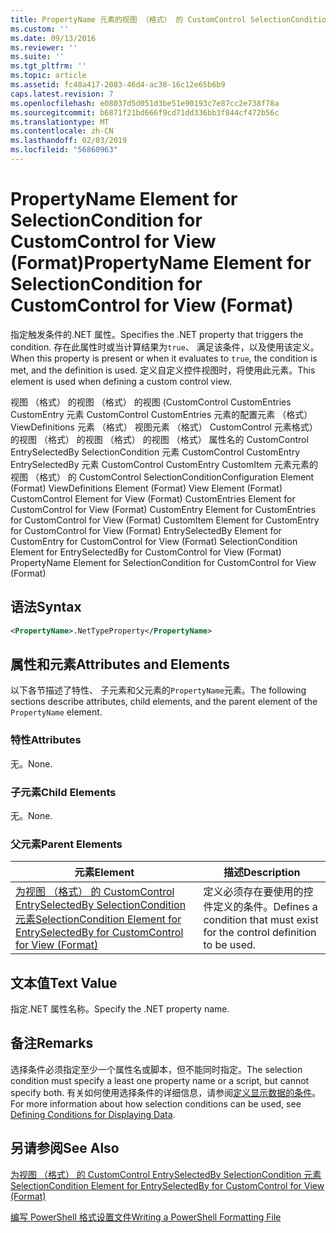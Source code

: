 ```yaml
---
title: PropertyName 元素的视图 （格式） 的 CustomControl SelectionCondition |Microsoft Docs
ms.custom: ''
ms.date: 09/13/2016
ms.reviewer: ''
ms.suite: ''
ms.tgt_pltfrm: ''
ms.topic: article
ms.assetid: fc48a417-2083-46d4-ac38-16c12e65b6b9
caps.latest.revision: 7
ms.openlocfilehash: e08037d5d051d3be51e90193c7e87cc2e738f78a
ms.sourcegitcommit: b6871f21bd666f9cd71dd336bb3f844cf472b56c
ms.translationtype: MT
ms.contentlocale: zh-CN
ms.lasthandoff: 02/03/2019
ms.locfileid: "56860963"
---
```

# <a name="propertyname-element-for-selectioncondition-for-customcontrol-for-view-format"></a><span data-ttu-id="24312-102">PropertyName Element for SelectionCondition for CustomControl for View (Format)</span><span class="sxs-lookup"><span data-stu-id="24312-102">PropertyName Element for SelectionCondition for CustomControl for View (Format)</span></span>

<span data-ttu-id="24312-103">指定触发条件的.NET 属性。</span><span class="sxs-lookup"><span data-stu-id="24312-103">Specifies the .NET property that triggers the condition.</span></span> <span data-ttu-id="24312-104">存在此属性时或当计算结果为`true`、 满足该条件，以及使用该定义。</span><span class="sxs-lookup"><span data-stu-id="24312-104">When this property is present or when it evaluates to `true`, the condition is met, and the definition is used.</span></span> <span data-ttu-id="24312-105">定义自定义控件视图时，将使用此元素。</span><span class="sxs-lookup"><span data-stu-id="24312-105">This element is used when defining a custom control view.</span></span>

<span data-ttu-id="24312-106">视图 （格式） 的视图 （格式） 的视图 (CustomControl CustomEntries CustomEntry 元素 CustomControl CustomEntries 元素的配置元素 （格式） ViewDefinitions 元素 （格式） 视图元素 （格式） CustomControl 元素格式） 的视图 （格式） 的视图 （格式） 的视图 （格式） 属性名的 CustomControl EntrySelectedBy SelectionCondition 元素 CustomControl CustomEntry EntrySelectedBy 元素 CustomControl CustomEntry CustomItem 元素元素的视图 （格式） 的 CustomControl SelectionCondition</span><span class="sxs-lookup"><span data-stu-id="24312-106">Configuration Element (Format) ViewDefinitions Element (Format) View Element (Format) CustomControl Element for View (Format) CustomEntries Element for CustomControl for View (Format) CustomEntry Element for CustomEntries for CustomControl for View (Format) CustomItem Element for CustomEntry for CustomControl for View (Format) EntrySelectedBy Element for CustomEntry for CustomControl for View (Format) SelectionCondition Element for EntrySelectedBy for CustomControl for View (Format) PropertyName Element for SelectionCondition for CustomControl for View (Format)</span></span>

## <a name="syntax"></a><span data-ttu-id="24312-107">语法</span><span class="sxs-lookup"><span data-stu-id="24312-107">Syntax</span></span>

```xml
<PropertyName>.NetTypeProperty</PropertyName>
```

## <a name="attributes-and-elements"></a><span data-ttu-id="24312-108">属性和元素</span><span class="sxs-lookup"><span data-stu-id="24312-108">Attributes and Elements</span></span>

<span data-ttu-id="24312-109">以下各节描述了特性、 子元素和父元素的`PropertyName`元素。</span><span class="sxs-lookup"><span data-stu-id="24312-109">The following sections describe attributes, child elements, and the parent element of the `PropertyName` element.</span></span>

### <a name="attributes"></a><span data-ttu-id="24312-110">特性</span><span class="sxs-lookup"><span data-stu-id="24312-110">Attributes</span></span>

<span data-ttu-id="24312-111">无。</span><span class="sxs-lookup"><span data-stu-id="24312-111">None.</span></span>

### <a name="child-elements"></a><span data-ttu-id="24312-112">子元素</span><span class="sxs-lookup"><span data-stu-id="24312-112">Child Elements</span></span>

<span data-ttu-id="24312-113">无。</span><span class="sxs-lookup"><span data-stu-id="24312-113">None.</span></span>

### <a name="parent-elements"></a><span data-ttu-id="24312-114">父元素</span><span class="sxs-lookup"><span data-stu-id="24312-114">Parent Elements</span></span>

|<span data-ttu-id="24312-115">元素</span><span class="sxs-lookup"><span data-stu-id="24312-115">Element</span></span>|<span data-ttu-id="24312-116">描述</span><span class="sxs-lookup"><span data-stu-id="24312-116">Description</span></span>|
|-------------|-----------------|
|[<span data-ttu-id="24312-117">为视图 （格式） 的 CustomControl EntrySelectedBy SelectionCondition 元素</span><span class="sxs-lookup"><span data-stu-id="24312-117">SelectionCondition Element for EntrySelectedBy for CustomControl for View (Format)</span></span>](./selectioncondition-element-for-entryselectedby-for-customcontrol-format.md)|<span data-ttu-id="24312-118">定义必须存在要使用的控件定义的条件。</span><span class="sxs-lookup"><span data-stu-id="24312-118">Defines a condition that must exist for the control definition to be used.</span></span>|

## <a name="text-value"></a><span data-ttu-id="24312-119">文本值</span><span class="sxs-lookup"><span data-stu-id="24312-119">Text Value</span></span>

<span data-ttu-id="24312-120">指定.NET 属性名称。</span><span class="sxs-lookup"><span data-stu-id="24312-120">Specify the .NET property name.</span></span>

## <a name="remarks"></a><span data-ttu-id="24312-121">备注</span><span class="sxs-lookup"><span data-stu-id="24312-121">Remarks</span></span>

<span data-ttu-id="24312-122">选择条件必须指定至少一个属性名或脚本，但不能同时指定。</span><span class="sxs-lookup"><span data-stu-id="24312-122">The selection condition must specify a least one property name or a script, but cannot specify both.</span></span> <span data-ttu-id="24312-123">有关如何使用选择条件的详细信息，请参阅[定义显示数据的条件](./defining-conditions-for-displaying-data.md)。</span><span class="sxs-lookup"><span data-stu-id="24312-123">For more information about how selection conditions can be used, see [Defining Conditions for Displaying Data](./defining-conditions-for-displaying-data.md).</span></span>

## <a name="see-also"></a><span data-ttu-id="24312-124">另请参阅</span><span class="sxs-lookup"><span data-stu-id="24312-124">See Also</span></span>

[<span data-ttu-id="24312-125">为视图 （格式） 的 CustomControl EntrySelectedBy SelectionCondition 元素</span><span class="sxs-lookup"><span data-stu-id="24312-125">SelectionCondition Element for EntrySelectedBy for CustomControl for View (Format)</span></span>](./selectioncondition-element-for-entryselectedby-for-customcontrol-format.md)

[<span data-ttu-id="24312-126">编写 PowerShell 格式设置文件</span><span class="sxs-lookup"><span data-stu-id="24312-126">Writing a PowerShell Formatting File</span></span>](./writing-a-powershell-formatting-file.md)
